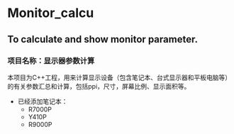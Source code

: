 # Monitor_calcu
## To calculate and show monitor parameter.
### 项目名称：显示器参数计算
本项目为C++工程，用来计算显示设备（包含笔记本、台式显示器和平板电脑等）的有关参数汇总和计算，包括ppi，尺寸，屏幕比例、显示面积等。
- 已经添加笔记本：
  - R7000P
  - Y410P
  - R9000P

